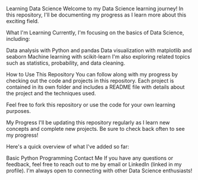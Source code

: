 Learning Data Science
Welcome to my Data Science learning journey! In this repository, I'll be documenting my progress as I learn more about this exciting field.

What I'm Learning
Currently, I'm focusing on the basics of Data Science, including:

Data analysis with Python and pandas
Data visualization with matplotlib and seaborn
Machine learning with scikit-learn
I'm also exploring related topics such as statistics, probability, and data cleaning.

How to Use This Repository
You can follow along with my progress by checking out the code and projects in this repository. Each project is contained in its own folder and includes a README file with details about the project and the techniques used.

Feel free to fork this repository or use the code for your own learning purposes.

My Progress
I'll be updating this repository regularly as I learn new concepts and complete new projects. Be sure to check back often to see my progress!

Here's a quick overview of what I've added so far:

Basic Python Programming
Contact Me
If you have any questions or feedback, feel free to reach out to me by email or LinkedIn (linked in my profile). I'm always open to connecting with other Data Science enthusiasts!
